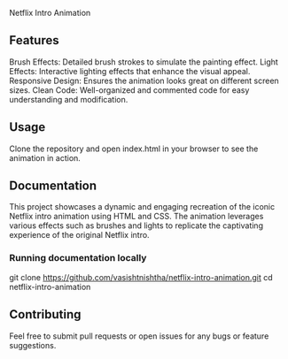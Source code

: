 Netflix Intro Animation

## Features

Brush Effects: Detailed brush strokes to simulate the painting effect.
Light Effects: Interactive lighting effects that enhance the visual appeal.
Responsive Design: Ensures the animation looks great on different screen sizes.
Clean Code: Well-organized and commented code for easy understanding and modification.


## Usage

Clone the repository and open index.html in your browser to see the animation in action.

## Documentation

This project showcases a dynamic and engaging recreation of the iconic Netflix intro animation using HTML and CSS. The animation leverages various effects such as brushes and lights to replicate the captivating experience of the original Netflix intro.

### Running documentation locally

git clone https://github.com/vasishtnishtha/netflix-intro-animation.git
cd netflix-intro-animation

## Contributing

Feel free to submit pull requests or open issues for any bugs or feature suggestions.

